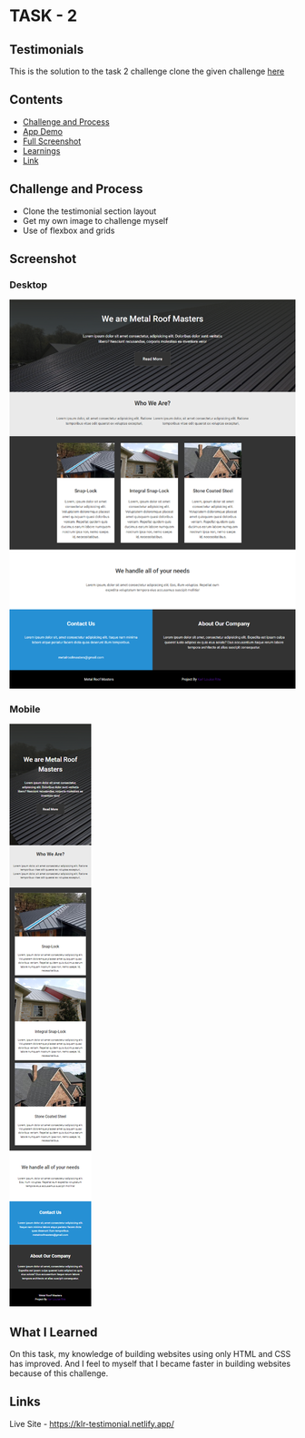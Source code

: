# TASK - 2

## Testimonials

This is the solution to the task 2 challenge clone the given challenge [here](https://drive.google.com/drive/folders/1P-RTN_ak_qu_0TsVG5_ijEnpHOJTX8dO)

## Contents

- [Challenge and Process](#challenge-and-process)
- [App Demo](#app-demo)
- [Full Screenshot](#screenshot)
- [Learnings](#what-i-learned)
- [Link](#link)

## Challenge and Process

- Clone the testimonial section layout
- Get my own image to challenge myself
- Use of flexbox and grids

## Screenshot

### Desktop

![](https://github.com/Karllouise-code/css3-intermediate/blob/task2/images/desktop-fullscreenshot.png)

### Mobile

![](https://github.com/Karllouise-code/css3-intermediate/blob/task2/images/mobile-fullscreenshot.png)

## What I Learned

On this task, my knowledge of building websites using only HTML and CSS has improved. And I feel to myself that I became faster in building websites because of this challenge.

## Links

Live Site - <https://klr-testimonial.netlify.app/>
